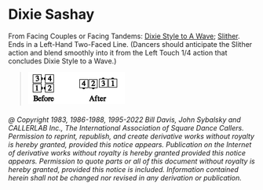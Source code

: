 
# Dixie Sashay

From Facing Couples or Facing Tandems:
[Dixie Style to A Wave](../ms/dixie_style.md);
[Slither](../a2/slip.md).
Ends in a Left-Hand Two-Faced Line. (Dancers
should anticipate the Slither action and blend smoothly into it from
the Left Touch 1/4 action that concludes Dixie Style to a Wave.)

> 
> ![alt](dixie_sashay.png)
> 

###### @ Copyright 1983, 1986-1988, 1995-2022 Bill Davis, John Sybalsky and CALLERLAB Inc., The International Association of Square Dance Callers. Permission to reprint, republish, and create derivative works without royalty is hereby granted, provided this notice appears. Publication on the Internet of derivative works without royalty is hereby granted provided this notice appears. Permission to quote parts or all of this document without royalty is hereby granted, provided this notice is included. Information contained herein shall not be changed nor revised in any derivation or publication.
